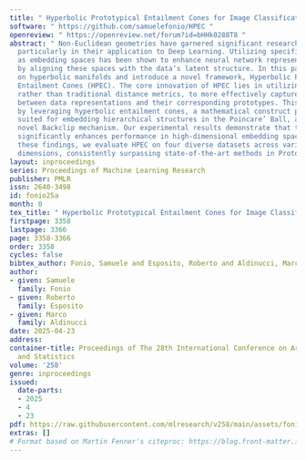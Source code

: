 ```yaml
---
title: " Hyperbolic Prototypical Entailment Cones for Image Classification "
software: " https://github.com/samuelefonio/HPEC "
openreview: " https://openreview.net/forum?id=bHHk0288T8 "
abstract: " Non-Euclidean geometries have garnered significant research interest,
  particularly in their application to Deep Learning. Utilizing specific manifolds
  as embedding spaces has been shown to enhance neural network representational capabilities
  by aligning these spaces with the data’s latent structure. In this paper, we focus
  on hyperbolic manifolds and introduce a novel framework, Hyperbolic Prototypical
  Entailment Cones (HPEC). The core innovation of HPEC lies in utilizing angular relationships,
  rather than traditional distance metrics, to more effectively capture the similarity
  between data representations and their corresponding prototypes. This is achieved
  by leveraging hyperbolic entailment cones, a mathematical construct particularly
  suited for embedding hierarchical structures in the Poincare’ Ball, along with a
  novel Backclip mechanism. Our experimental results demonstrate that this approach
  significantly enhances performance in high-dimensional embedding spaces. To substantiate
  these findings, we evaluate HPEC on four diverse datasets across various embedding
  dimensions, consistently surpassing state-of-the-art methods in Prototype Learning. "
layout: inproceedings
series: Proceedings of Machine Learning Research
publisher: PMLR
issn: 2640-3498
id: fonio25a
month: 0
tex_title: " Hyperbolic Prototypical Entailment Cones for Image Classification "
firstpage: 3358
lastpage: 3366
page: 3358-3366
order: 3358
cycles: false
bibtex_author: Fonio, Samuele and Esposito, Roberto and Aldinucci, Marco
author:
- given: Samuele
  family: Fonio
- given: Roberto
  family: Esposito
- given: Marco
  family: Aldinucci
date: 2025-04-23
address:
container-title: Proceedings of The 28th International Conference on Artificial Intelligence
  and Statistics
volume: '258'
genre: inproceedings
issued:
  date-parts:
  - 2025
  - 4
  - 23
pdf: https://raw.githubusercontent.com/mlresearch/v258/main/assets/fonio25a/fonio25a.pdf
extras: []
# Format based on Martin Fenner's citeproc: https://blog.front-matter.io/posts/citeproc-yaml-for-bibliographies/
---
```

